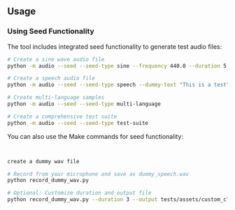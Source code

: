 ## Usage

### Using Seed Functionality

The tool includes integrated seed functionality to generate test audio files:

```bash
# Create a sine wave audio file
python -m audio --seed --seed-type sine --frequency 440.0 --duration 5.0

# Create a speech audio file
python -m audio --seed --seed-type speech --dummy-text "This is a test"

# Create multi-language samples
python -m audio --seed --seed-type multi-language

# Create a comprehensive test suite
python -m audio --seed --seed-type test-suite
```

You can also use the Make commands for seed functionality:

```bash


create a dummy wav file

# Record from your microphone and save as dummy_speech.wav
python record_dummy_wav.py

# Optional: Customize duration and output file
python record_dummy_wav.py --duration 3 --output tests/assets/custom_clip.wav

```

